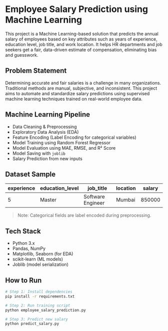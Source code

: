 # Employee Salary Prediction using Machine Learning

This project is a Machine Learning-based solution that predicts the annual salary of employees based on key attributes such as years of experience, education level, job title, and work location. It helps HR departments and job seekers get a fair, data-driven estimate of compensation, eliminating bias and guesswork.

## Problem Statement

Determining accurate and fair salaries is a challenge in many organizations. Traditional methods are manual, subjective, and inconsistent. This project aims to automate and standardize salary predictions using supervised machine learning techniques trained on real-world employee data.

## Machine Learning Pipeline

- Data Cleaning & Preprocessing  
- Exploratory Data Analysis (EDA)  
- Feature Encoding (Label Encoding for categorical variables)  
- Model Training using Random Forest Regressor  
- Model Evaluation using MAE, RMSE, and R² Score  
- Model Saving with `joblib`  
- Salary Prediction from new inputs

## Dataset Sample

| experience | education_level | job_title        | location | salary   |
|------------|-----------------|------------------|----------|----------|
| 5          | Master           | Software Engineer| Mumbai   | 850000   |

> Note: Categorical fields are label encoded during preprocessing.

## Tech Stack

- Python 3.x  
- Pandas, NumPy  
- Matplotlib, Seaborn (for EDA)  
- scikit-learn (ML models)  
- Joblib (model serialization)

## How to Run

```bash
# Step 1: Install dependencies
pip install -r requirements.txt

# Step 2: Run training script
python employee_salary_prediction.py

# Step 3: Predict new salary
python predict_salary.py
